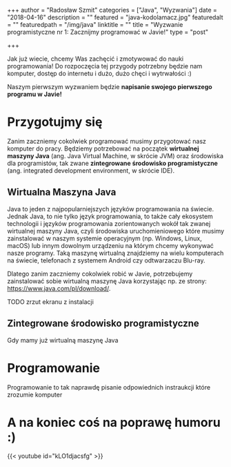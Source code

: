 +++
author = "Radosław Szmit"
categories = ["Java", "Wyzwania"]
date = "2018-04-16"
description = ""
featured = "java-kodolamacz.jpg"
featuredalt = ""
featuredpath = "/img/java"
linktitle = ""
title = "Wyzwanie programistyczne nr 1: Zacznijmy programować w Javie!"
type = "post"

+++

Jak już wiecie, chcemy Was zachęcić i zmotywować do nauki programowania! Do rozpoczęcia tej przygody potrzebny będzie nam komputer, dostęp do internetu i dużo, dużo chęci i wytrwałości :) 

Naszym pierwszym wyzwaniem będzie **napisanie swojego pierwszego programu w Javie!**

# Przygotujmy się

Zanim zaczniemy cokolwiek programować musimy przygotować nasz komputer do pracy. Będziemy potrzebować na początek **wirtualnej maszyny Java** (ang. Java Virtual Machine, w skrócie JVM) oraz środowiska dla programistów, tak zwane **zintegrowane środowisko programistyczne** (ang. integrated development environment, w skrócie IDE).

## Wirtualna Maszyna Java

Java to jeden z najpopularniejszych języków programowania na świecie. Jednak  Java, to nie tylko język programowania, to także cały ekosystem technologii i języków programowania zorientowanych wokół tak zwanej wirtualnej maszyny Java, czyli środowiska uruchomieniowego które musimy zainstalować w naszym systemie operacyjnym (np. Windows, Linux, macOS) lub innym dowolnym urządzeniu na którym chcemy wykonywać nasze programy. Taką maszynę wirtualną znajdziemy na wielu komputerach na świecie, telefonach z systemem Android czy odtwarzaczu Blu-ray.

Dlatego zanim zaczniemy cokolwiek robić w Javie, potrzebujemy zainstalować sobie wirtualną maszynę Java korzystając np. ze strony: https://www.java.com/pl/download/.

TODO zrzut ekranu z instalacji

## Zintegrowane środowisko programistyczne

Gdy mamy już wirtualną maszynę Java

# Programowanie

Programowanie to tak naprawdę pisanie odpowiednich instraukcji które zrozumie komputer



# A na koniec coś na poprawę humoru :)
{{< youtube id="kLO1djacsfg" >}}